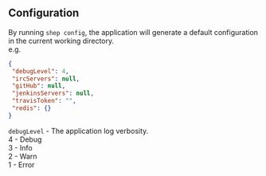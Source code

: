 Configuration
---
By running `shep config`, the application will generate a default configuration in the current working directory.  
e.g.
```json
{
 "debugLevel": 4,
 "ircServers": null,
 "gitHub": null,
 "jenkinsServers": null,
 "travisToken": "",
 "redis": {}
}
```

`debugLevel` - The application log verbosity.   
4 - Debug  
3 - Info  
2 - Warn  
1 - Error
